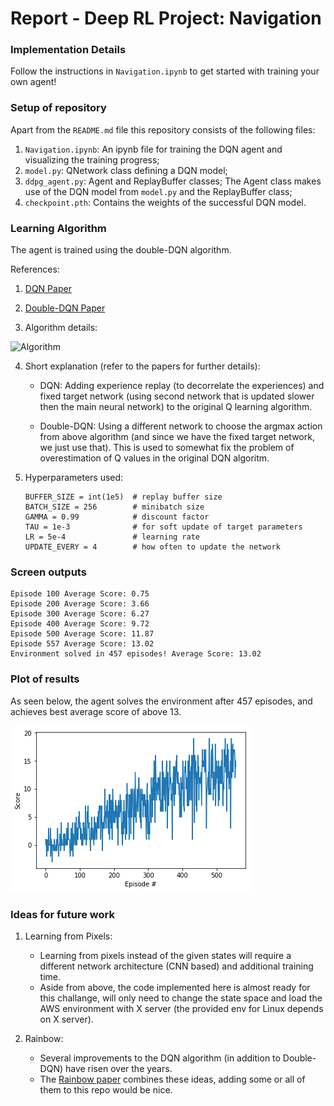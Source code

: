 [//]: # (Image References)

[image1]: https://user-images.githubusercontent.com/15965062/44311825-11761100-a3f7-11e8-8412-5d14ee230bf7.png "Algorithm"
[image2]: https://raw.githubusercontent.com/lutaodai/DRL-Banana-Navigation/master/score.png "Plot of Rewards"

# Report - Deep RL Project: Navigation

### Implementation Details
Follow the instructions in `Navigation.ipynb` to get started with training your own agent!  

### Setup of repository
Apart from the `README.md` file this repository consists of the following files:

1. `Navigation.ipynb`: An ipynb file for training the DQN agent and visualizing the training progress;
1. `model.py`: QNetwork class defining a DQN model;
1. `ddpg_agent.py`: Agent and ReplayBuffer classes; The Agent class makes use of the DQN model from `model.py` and the ReplayBuffer class;
1. `checkpoint.pth`: Contains the weights of the successful DQN model.


### Learning Algorithm

The agent is trained using the double-DQN algorithm.

References:
1. [DQN Paper](https://storage.googleapis.com/deepmind-media/dqn/DQNNaturePaper.pdf)

2. [Double-DQN Paper](https://arxiv.org/abs/1509.06461)

3. Algorithm details: 

![Algorithm][image1]


4. Short explanation (refer to the papers for further details):
    - DQN: Adding experience replay (to decorrelate the experiences) and fixed target network (using second network that is updated slower then the main neural network) to the original Q learning algorithm.

    - Double-DQN: Using a different network to choose the argmax action from above algorithm (and since we have the fixed target network, we just use that). This is used to somewhat fix the problem of overestimation of Q values in the original DQN algoritm.
    
5. Hyperparameters used:
    ```
    BUFFER_SIZE = int(1e5)  # replay buffer size
    BATCH_SIZE = 256        # minibatch size
    GAMMA = 0.99            # discount factor
    TAU = 1e-3              # for soft update of target parameters
    LR = 5e-4               # learning rate 
    UPDATE_EVERY = 4        # how often to update the network
    ```
### Screen outputs
```
Episode 100	Average Score: 0.75
Episode 200	Average Score: 3.66
Episode 300	Average Score: 6.27
Episode 400	Average Score: 9.72
Episode 500	Average Score: 11.87
Episode 557	Average Score: 13.02
Environment solved in 457 episodes!	Average Score: 13.02
```

### Plot of results

As seen below, the agent solves the environment after 457 episodes, and achieves best average score of above 13.

![Plot of Rewards][image2]

###  Ideas for future work

1. Learning from Pixels:
    - Learning from pixels instead of the given states will require a different network architecture (CNN based) and additional training time.
    - Aside from above, the code implemented here is almost ready for this challange, will only need to change the state space and load the AWS environment with X server (the provided env for Linux depends on X server).

2. Rainbow:
    - Several improvements to the DQN algorithm (in addition to Double-DQN) have risen over the years.
    - The [Rainbow paper](https://arxiv.org/abs/1710.02298) combines these ideas, adding some or all of them to this repo would be nice. 
